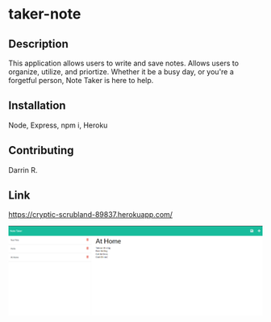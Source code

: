 # taker-note

## Description
This application allows users to write and save notes. Allows users to organize, utilize, and priortize. Whether it be a busy day, or you're a forgetful person, Note Taker is here to help.

## Installation
Node, Express, npm i, Heroku 

## Contributing
Darrin R.

## Link
https://cryptic-scrubland-89837.herokuapp.com/

![Visual](/taker-note.PNG)